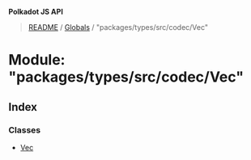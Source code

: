 **Polkadot JS API**

> [README](../README.md) / [Globals](../globals.md) / "packages/types/src/codec/Vec"

# Module: "packages/types/src/codec/Vec"

## Index

### Classes

* [Vec](../classes/_packages_types_src_codec_vec_.vec.md)
